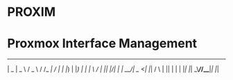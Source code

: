 # PROXIM
# Proxmox Interface Management


  ____  ____   _____  _____ __  __ 
 |  _ \|  _ \ / _ \ \/ /_ _|  \/  |
 | |_) | |_) | | | \  / | || |\/| |
 |  __/|  _ <| |_| /  \ | || |  | |
 |_|   |_| \_\\___/_/\_\___|_|  |_|
